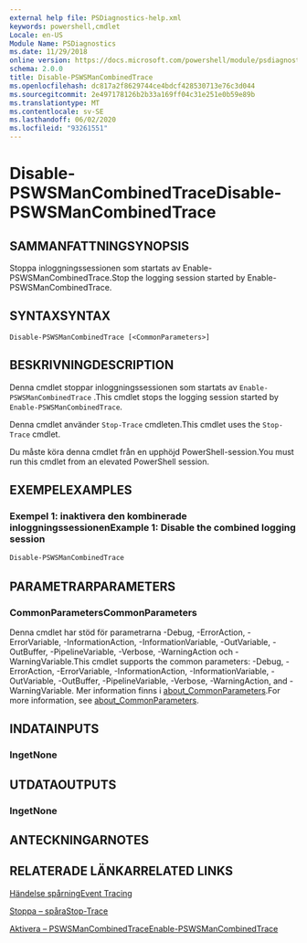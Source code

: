```yaml
---
external help file: PSDiagnostics-help.xml
keywords: powershell,cmdlet
Locale: en-US
Module Name: PSDiagnostics
ms.date: 11/29/2018
online version: https://docs.microsoft.com/powershell/module/psdiagnostics/disable-pswsmancombinedtrace?view=powershell-6&WT.mc_id=ps-gethelp
schema: 2.0.0
title: Disable-PSWSManCombinedTrace
ms.openlocfilehash: dc817a2f8629744ce4bdcf428530713e76c3d044
ms.sourcegitcommit: 2e497178126b2b33a169ff04c31e251e0b59e89b
ms.translationtype: MT
ms.contentlocale: sv-SE
ms.lasthandoff: 06/02/2020
ms.locfileid: "93261551"
---
```

# <span data-ttu-id="4477e-103">Disable-PSWSManCombinedTrace</span><span class="sxs-lookup"><span data-stu-id="4477e-103">Disable-PSWSManCombinedTrace</span></span>

## <span data-ttu-id="4477e-104">SAMMANFATTNING</span><span class="sxs-lookup"><span data-stu-id="4477e-104">SYNOPSIS</span></span>
<span data-ttu-id="4477e-105">Stoppa inloggningssessionen som startats av Enable-PSWSManCombinedTrace.</span><span class="sxs-lookup"><span data-stu-id="4477e-105">Stop the logging session started by Enable-PSWSManCombinedTrace.</span></span>

## <span data-ttu-id="4477e-106">SYNTAX</span><span class="sxs-lookup"><span data-stu-id="4477e-106">SYNTAX</span></span>

```
Disable-PSWSManCombinedTrace [<CommonParameters>]
```

## <span data-ttu-id="4477e-107">BESKRIVNING</span><span class="sxs-lookup"><span data-stu-id="4477e-107">DESCRIPTION</span></span>

<span data-ttu-id="4477e-108">Denna cmdlet stoppar inloggningssessionen som startats av `Enable-PSWSManCombinedTrace` .</span><span class="sxs-lookup"><span data-stu-id="4477e-108">This cmdlet stops the logging session started by `Enable-PSWSManCombinedTrace`.</span></span>

<span data-ttu-id="4477e-109">Denna cmdlet använder `Stop-Trace` cmdleten.</span><span class="sxs-lookup"><span data-stu-id="4477e-109">This cmdlet uses the `Stop-Trace` cmdlet.</span></span>

<span data-ttu-id="4477e-110">Du måste köra denna cmdlet från en upphöjd PowerShell-session.</span><span class="sxs-lookup"><span data-stu-id="4477e-110">You must run this cmdlet from an elevated PowerShell session.</span></span>

## <span data-ttu-id="4477e-111">EXEMPEL</span><span class="sxs-lookup"><span data-stu-id="4477e-111">EXAMPLES</span></span>

### <span data-ttu-id="4477e-112">Exempel 1: inaktivera den kombinerade inloggningssessionen</span><span class="sxs-lookup"><span data-stu-id="4477e-112">Example 1: Disable the combined logging session</span></span>

```powershell
Disable-PSWSManCombinedTrace
```

## <span data-ttu-id="4477e-113">PARAMETRAR</span><span class="sxs-lookup"><span data-stu-id="4477e-113">PARAMETERS</span></span>

### <span data-ttu-id="4477e-114">CommonParameters</span><span class="sxs-lookup"><span data-stu-id="4477e-114">CommonParameters</span></span>

<span data-ttu-id="4477e-115">Denna cmdlet har stöd för parametrarna -Debug, -ErrorAction, -ErrorVariable, -InformationAction, -InformationVariable, -OutVariable, -OutBuffer, -PipelineVariable, -Verbose, -WarningAction och -WarningVariable.</span><span class="sxs-lookup"><span data-stu-id="4477e-115">This cmdlet supports the common parameters: -Debug, -ErrorAction, -ErrorVariable, -InformationAction, -InformationVariable, -OutVariable, -OutBuffer, -PipelineVariable, -Verbose, -WarningAction, and -WarningVariable.</span></span> <span data-ttu-id="4477e-116">Mer information finns i [about_CommonParameters](https://go.microsoft.com/fwlink/?LinkID=113216).</span><span class="sxs-lookup"><span data-stu-id="4477e-116">For more information, see [about_CommonParameters](https://go.microsoft.com/fwlink/?LinkID=113216).</span></span>

## <span data-ttu-id="4477e-117">INDATA</span><span class="sxs-lookup"><span data-stu-id="4477e-117">INPUTS</span></span>

### <span data-ttu-id="4477e-118">Inget</span><span class="sxs-lookup"><span data-stu-id="4477e-118">None</span></span>

## <span data-ttu-id="4477e-119">UTDATA</span><span class="sxs-lookup"><span data-stu-id="4477e-119">OUTPUTS</span></span>

### <span data-ttu-id="4477e-120">Inget</span><span class="sxs-lookup"><span data-stu-id="4477e-120">None</span></span>

## <span data-ttu-id="4477e-121">ANTECKNINGAR</span><span class="sxs-lookup"><span data-stu-id="4477e-121">NOTES</span></span>

## <span data-ttu-id="4477e-122">RELATERADE LÄNKAR</span><span class="sxs-lookup"><span data-stu-id="4477e-122">RELATED LINKS</span></span>

[<span data-ttu-id="4477e-123">Händelse spårning</span><span class="sxs-lookup"><span data-stu-id="4477e-123">Event Tracing</span></span>](/windows/desktop/ETW/event-tracing-portal)

[<span data-ttu-id="4477e-124">Stoppa – spåra</span><span class="sxs-lookup"><span data-stu-id="4477e-124">Stop-Trace</span></span>](stop-trace.md)

[<span data-ttu-id="4477e-125">Aktivera – PSWSManCombinedTrace</span><span class="sxs-lookup"><span data-stu-id="4477e-125">Enable-PSWSManCombinedTrace</span></span>](Enable-PSWSManCombinedTrace.md)
